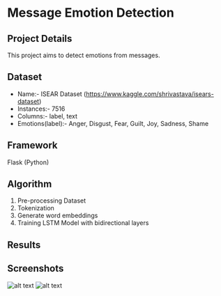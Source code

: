 # Message Emotion Detection

## Project Details
This project aims to detect emotions from messages. 

## Dataset
* Name:- ISEAR Dataset (https://www.kaggle.com/shrivastava/isears-dataset)
* Instances:- 7516
* Columns:- label, text
* Emotions(label):- Anger, Disgust, Fear, Guilt, Joy, Sadness, Shame 

## Framework
Flask (Python)

## Algorithm
1. Pre-processing Dataset
2. Tokenization
3. Generate word embeddings
4. Training LSTM Model with bidirectional layers

## Results

## Screenshots

![alt text](https://github.com/Scorpi35/Flask-Emotion-Detection/blob/master/images/Screen%20Shot%202020-09-25%20at%2016.49.58.png)
![alt text](https://github.com/Scorpi35/Flask-Emotion-Detection/blob/master/images/Screen%20Shot%202020-09-25%20at%2017.19.59.png)




